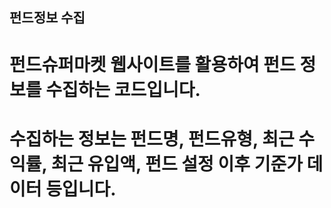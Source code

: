 ## 펀드정보 수집

# 펀드슈퍼마켓 웹사이트를 활용하여 펀드 정보를 수집하는 코드입니다.

# 수집하는 정보는 펀드명, 펀드유형, 최근 수익률, 최근 유입액, 펀드 설정 이후 기준가 데이터 등입니다.
